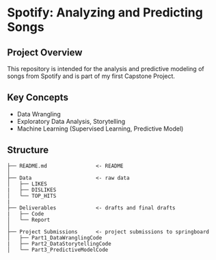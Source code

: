 # Spotify: Analyzing and Predicting Songs
## Project Overview
This repository is intended for the analysis and predictive modeling of songs from Spotify and is part of my first Capstone Project.

## Key Concepts
- Data Wrangling
- Exploratory Data Analysis, Storytelling
- Machine Learning (Supervised Learning, Predictive Model)

## Structure
```
├── README.md                <- README
│
├── Data                     <- raw data 
│   ├── LIKES      
|   ├── DISLIKES  
│   └── TOP_HITS   
|
├── Deliverables             <- drafts and final drafts
|   ├── Code
│   └── Report   
│
├── Project Submissions      <- project submissions to springboard
│   ├── Part1_DataWranglingCode      
|   ├── Part2_DataStorytellingCode  
│   └── Part3_PredictiveModelCode 
```
